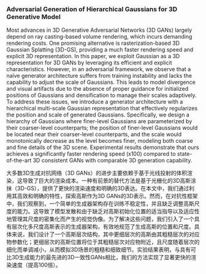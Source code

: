 ### Adversarial Generation of Hierarchical Gaussians for 3D Generative Model

Most advances in 3D Generative Adversarial Networks (3D GANs) largely depend on ray casting-based volume rendering, which incurs demanding rendering costs. One promising alternative is rasterization-based 3D Gaussian Splatting (3D-GS), providing a much faster rendering speed and explicit 3D representation. In this paper, we exploit Gaussian as a 3D representation for 3D GANs by leveraging its efficient and explicit characteristics. However, in an adversarial framework, we observe that a naïve generator architecture suffers from training instability and lacks the capability to adjust the scale of Gaussians. This leads to model divergence and visual artifacts due to the absence of proper guidance for initialized positions of Gaussians and densification to manage their scales adaptively. To address these issues, we introduce a generator architecture with a hierarchical multi-scale Gaussian representation that effectively regularizes the position and scale of generated Gaussians. Specifically, we design a hierarchy of Gaussians where finer-level Gaussians are parameterized by their coarser-level counterparts; the position of finer-level Gaussians would be located near their coarser-level counterparts, and the scale would monotonically decrease as the level becomes finer, modeling both coarse and fine details of the 3D scene. Experimental results demonstrate that ours achieves a significantly faster rendering speed (x100) compared to state-of-the-art 3D consistent GANs with comparable 3D generation capability.

大多数3D生成对抗网络（3D GANs）的进步主要依赖于基于光线投射的体积渲染，这导致了巨大的渲染成本。一种有前景的替代方法是基于光栅化的3D高斯涂抹（3D-GS），提供了更快的渲染速度和明确的3D表达。在本文中，我们通过利用其高效和明确的特性，探索高斯作为3D GANs的3D表示。然而，在对抗性框架中，我们观察到，一个简单的生成器架构存在训练不稳定性，并且缺乏调整高斯尺度的能力。这导致了模型发散和由于缺乏对高斯初始化位置的适当指导以及适应性地管理其尺度的密集化而产生的视觉伪像。为了解决这些问题，我们引入了一个具有层次化多尺度高斯表示的生成器架构，有效地规范了生成高斯的位置和尺度。具体来说，我们设计了一个高斯层次结构，其中更细层次的高斯由其粗糙层次的对应物参数化；更细层次的高斯位置将位于其粗糙层次对应物附近，且尺度随着层次的细化而单调减小，从而模拟3D场景的粗糙和细致细节。实验结果表明，与具有可比3D生成能力的最先进的3D一致性GANs相比，我们的方法实现了显著更快的渲染速度（提高100倍）。

